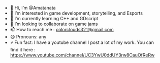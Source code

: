 - 👋 Hi, I’m @Amatanata
- 👀 I’m interested in game development, storytelling, and Esports
- 🌱 I’m currently learning C++ and GDscript
- 💞️ I’m looking to collaborate on game jams
- 📫 How to reach me : colorclouds321@gmail.com
- 😄 Pronouns: any
- ⚡ Fun fact: I have a youtube channel I post a lot of my work. You can find it here : https://www.youtube.com/channel/UC3YwU0ddUY3rw8CauOfReRw

<!---
Amatanata/Amatanata is a ✨ special ✨ repository because its `README.md` (this file) appears on your GitHub profile.
You can click the Preview link to take a look at your changes.
--->
